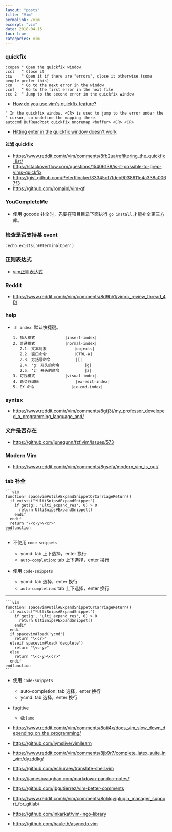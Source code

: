 ```yaml
---
layout: "posts"
title: "Vim"
permalink: /vim
excerpt: "vim"
date: 2018-04-15
toc: true
categories: vim
---
```


### quickfix

```vim
:copen " Open the quickfix window
:ccl   " Close it
:cw    " Open it if there are "errors", close it otherwise (some people prefer this)
:cn    " Go to the next error in the window
:cnf   " Go to the first error in the next file
:cc 2  " Jump to the second error in the quickfix window
```

- [How do you use vim's quickfix feature?](https://stackoverflow.com/questions/1747091/how-do-you-use-vims-quickfix-feature)

```vim
" In the quickfix window, <CR> is used to jump to the error under the
" cursor, so undefine the mapping there.
autocmd BufReadPost quickfix nnoremap <buffer> <CR> <CR>
```

- [Hitting enter in the quickfix window doesn't work](https://superuser.com/questions/815416/hitting-enter-in-the-quickfix-window-doesnt-work)

#### 过滤 quickfix

- https://www.reddit.com/r/vim/comments/8fb2ua/refiltering_the_quickfix_list/
- https://stackoverflow.com/questions/15406138/is-it-possible-to-grep-vims-quickfix
- https://gist.github.com/PeterRincker/33345cf7fdeb9038611e4a338a0067f3
- https://github.com/romainl/vim-qf

### YouCompleteMe

- 使用 gocode 补全时，先要在项目目录下面执行 `go install` 才能补全第三方库。

### 检查是否支持某 event

```vim
:echo exists('##TerminalOpen')
```

### 正则表达式

- [vim正则表达式](https://mrlongx.com/index.php/2018/01/18/vim-regexp/)

### Reddit

- https://www.reddit.com/r/vim/comments/8d9bh1/vimrc_review_thread_40/

### help

- `:h index`: 默认快捷键。

    ```
    1. 插入模式				|insert-index|
    2. 普通模式				|normal-index|
       2.1. 文本对象			|objects|
       2.2. 窗口命令			|CTRL-W|
       2.3. 方括号命令			|[|
       2.4. 'g' 开头的命令			|g|
       2.5. 'z' 开头的命令			|z|
    3. 可视模式				|visual-index|
    4. 命令行编辑				|ex-edit-index|
    5. EX 命令				|ex-cmd-index|
    ```

### syntax

- https://www.reddit.com/r/vim/comments/8gfj3t/my_professor_developed_a_programming_language_and/

### 文件是否存在

- https://github.com/junegunn/fzf.vim/issues/573

### Modern Vim

- https://www.reddit.com/r/vim/comments/8gsefa/modern_vim_is_out/

### tab 补全


    ```vim
    function! spacevim#util#ExpandSnippetOrCarriageReturn()
      if exists("*UltiSnips#ExpandSnippet")
        if get(g:, 'ulti_expand_res', 0) > 0
          return UltiSnips#ExpandSnippet()
        endif
      endif
      return "\<c-y>\<cr>"
    endfunction
    ```
- 不使用 `code-snippets`
    - ycmd: tab 上下选择，enter 换行
    - `auto-completion`: tab 上下选择，enter 换行

- 使用 `code-snippets`
    - ycmd: tab 选择，enter 换行
    - `auto-completion`: tab 上下选择，enter 换行

------

    ```vim
    function! spacevim#util#ExpandSnippetOrCarriageReturn()
      if exists("*UltiSnips#ExpandSnippet")
        if get(g:, 'ulti_expand_res', 0) > 0
          return UltiSnips#ExpandSnippet()
        endif
      endif
      if spacevim#load('ycmd')
        return "\<cr>"
      elseif spacevim#load('deoplete')
        return "\<c-y>"
      else
        return "\<c-y>\<cr>"
      endif
    endfunction
    ```

- 使用 `code-snippets`
    - auto-completion: tab 选择，enter 换行
    - ycmd: tab 选择，enter 换行

- fugitive
    - `Gblame`

- https://www.reddit.com/r/vim/comments/8oti4x/does_vim_slow_down_depending_on_the_programming/

- https://github.com/lymslive/vimllearn

- https://www.reddit.com/r/vim/comments/8jb9r7/complete_latex_suite_in_vim/dyzddkg/

- https://github.com/echuraev/translate-shell.vim

- https://jamesbvaughan.com/markdown-pandoc-notes/

- https://github.com/jbgutierrez/vim-better-comments

- https://www.reddit.com/r/vim/comments/8ohlgv/plugin_manager_support_for_gitlab/

- https://github.com/inkarkat/vim-ingo-library

- https://github.com/hauleth/asyncdo.vim
